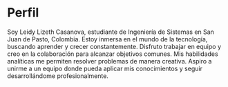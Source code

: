 # Perfil
Soy Leidy Lizeth Casanova, estudiante de Ingeniería de Sistemas en San Juan de Pasto, Colombia. Estoy inmersa en el mundo de la tecnología, buscando aprender y crecer constantemente. Disfruto trabajar en equipo y creo en la colaboración para alcanzar objetivos comunes. Mis habilidades analíticas me permiten resolver problemas de manera creativa. Aspiro a unirme a un equipo donde pueda aplicar mis conocimientos y seguir desarrollándome profesionalmente.
